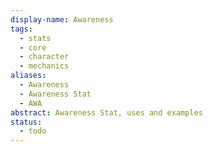 ```yaml
---
display-name: Awareness
tags:
  - stats
  - core
  - character
  - mechanics
aliases:
  - Awareness
  - Awareness Stat
  - AWA
abstract: Awareness Stat, uses and examples
status:
  - todo
---
```

